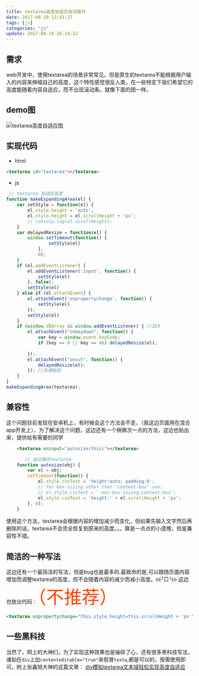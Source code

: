 ```yaml
---
title: textarea高度自适应自动展开
date: 2017-08-10 13:41:27
tags: [js]
categories: "js"
update: 2017-08-18 16:14:32
---
```

## 需求
web开发中，使用textarea的场景非常常见。但是原生的textarea不能根据用户输入的内容来伸缩自己的高度，这个特性感觉很反人类，在一些特定下我们希望它的高度能随着内容自适应，而不出现滚动条。就像下面的图一样。
## demo图
![textarea高度自适应图](http://oughko11e.bkt.clouddn.com/textaea.gif)

<!-- more -->

## 实现代码
* html
``` html
<textarea id="textarea"></textarea>  
```
* js
``` javascript
 // textarea 自适应高度  
function makeExpandingArea(el) {  
    var setStyle = function(el) {  
        el.style.height = 'auto';  
        el.style.height = el.scrollHeight + 'px';  
        // console.log(el.scrollHeight);  
    }  
    var delayedResize = function(el) {  
        window.setTimeout(function() {  
                setStyle(el)  
            },  
            0);  
    }  
    if (el.addEventListener) {  
        el.addEventListener('input', function() {  
            setStyle(el)  
        }, false);  
        setStyle(el)  
    } else if (el.attachEvent) {  
        el.attachEvent('onpropertychange', function() {  
            setStyle(el)  
        });  
        setStyle(el)  
    }  
    if (window.VBArray && window.addEventListener) { //IE9  
        el.attachEvent("onkeydown", function() {  
            var key = window.event.keyCode;  
            if (key == 8 || key == 46) delayedResize(el);  
  
        });  
        el.attachEvent("oncut", function() {  
            delayedResize(el);  
        }); //处理粘贴  
    }  
}  
makeExpandingArea(textarea);  
```
## 兼容性
这个问题目前发现在安卓机上，有时候会这个方法会不走，（我这边页面用在混合app开发上），为了解决这个问题，这边还有一个稍微次一点的方法，这边也贴出来，提供给有需要的同学
``` html
    <textarea oninput="autosize(this)"></textarea>
```

``` javascript
       // 自动展开textarea
    function autosize(obj) {
        var el = obj;
        setTimeout(function() {
            el.style.cssText = 'height:auto; padding:0';
            // for box-sizing other than "content-box" use:
            // el.style.cssText = '-moz-box-sizing:content-box';
            el.style.cssText = 'height:' + el.scrollHeight + 'px';
        }, 0);
    }
```
使用这个方法，textarea会根据内容的增加减少而变化，但如果先输入文字然后再删除的话，textarea不会完全恢复到原来的高度。。。算是一点点的小遗憾，但是兼容性不错。
## 简洁的一种写法
这边还有一个最简洁的写法，但是bug也是最多的.最致命的是,可以跟随页面内容增加而调整textarea的高度，但不会随着内容的减少而减小高度。o(╯□╰)o
这边也放出代码：<font color="#ff4400" size="12">（不推荐）</font>
``` html
<textarea onpropertychange="this.style.height=this.scrollHeight + 'px'" oninput="this.style.height=this.scrollHeight + 'px'"></textarea>
```
## 一些黑科技
当然了，网上的大神们，为了实现这种效果也是操碎了心，还有很多黑科技写法，诸如在`div`上加`contenteditable="true"`来假冒`texta`,都是可以的，按需使用即可。附上张鑫旭大神的这篇文章： [div模拟textarea文本域轻松实现高度自适应](http://www.zhangxinxu.com/wordpress/2010/12/div-textarea-height-auto/)